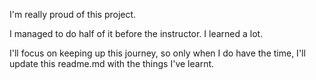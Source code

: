 I'm really proud of this project. 

I managed to do half of it before the instructor. I learned a lot.

I'll focus on keeping up this journey, so only when I do have the time, I'll update this readme.md with the things I've learnt.